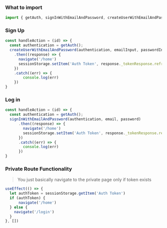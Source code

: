 ### What to import
```javascript
import { getAuth, signInWithEmailAndPassword, createUserWithEmailAndPassword } 
```

### Sign Up
```javascript
const handleAction = (id) => {
  const authentication = getAuth();  
  createUserWithEmailAndPassword(authentication, emailInput, passwordInput)
    .then((response) => {
      navigate('/home')
      sessionStorage.setItem('Auth Token', response._tokenResponse.refreshToken)
    })  
    .catch((err) => {
        console.log(err)
    })
}
```

### Log in
```javascript
const handleAction = (id) => {
  const authentication = getAuth();  
  signInWithEmailAndPassword(authentication, email, password)
      .then((response) => {
        navigate('/home')
        sessionStorage.setItem('Auth Token', response._tokenResponse.refreshToken)
      })
      .catch((err) => {
        console.log(err)
      })
}
```

### Private Route Functionality
> You just basically navigate to the private page only if token exists
```javascript
useEffect(() => {
  let authToken = sessionStorage.getItem('Auth Token')
  if (authToken) {
      navigate('/home')
  } else {
    navigate('/login')
  }
}, [])
```
